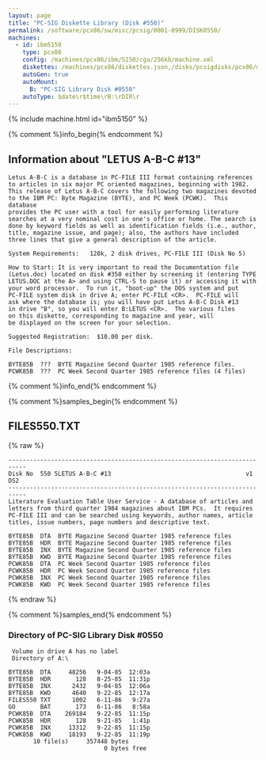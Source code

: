 ```yaml
---
layout: page
title: "PC-SIG Diskette Library (Disk #550)"
permalink: /software/pcx86/sw/misc/pcsig/0001-0999/DISK0550/
machines:
  - id: ibm5150
    type: pcx86
    config: /machines/pcx86/ibm/5150/cga/256kb/machine.xml
    diskettes: /machines/pcx86/diskettes.json,/disks/pcsigdisks/pcx86/diskettes.json
    autoGen: true
    autoMount:
      B: "PC-SIG Library Disk #0550"
    autoType: $date\r$time\rB:\rDIR\r
---
```


{% include machine.html id="ibm5150" %}

{% comment %}info_begin{% endcomment %}

## Information about "LETUS A-B-C #13"

    Letus A-B-C is a database in PC-FILE III format containing references
    to articles in six major PC oriented magazines, beginning with 1982.
    This release of Letus A-B-C covers the following two magazines devoted
    to the IBM PC: Byte Magazine (BYTE), and PC Week (PCWK).  This database
    provides the PC user with a tool for easily performing literature
    searches at a very nominal cost in one's office or home. The search is
    done by keyword fields as well as identification fields (i.e., author,
    title, magazine issue, and page); also, the authors have included
    three lines that give a general description of the article.
    
    System Requirements:   128k, 2 disk drives, PC-FILE III (Disk No 5)
    
    How to Start: It is very important to read the Documentation file
    (Letus.doc) located on disk #350 either by screening it (entering TYPE
    LETUS.DOC at the A> and using CTRL-S to pause it) or accessing it with
    your word processor.  To run it, "boot-up" the DOS system and put
    PC-FILE system disk in drive A; enter PC-FILE <CR>.  PC-FILE will
    ask where the database is; you will have put Letus A-B-C Disk #13
    in drive "B", so you will enter B:LETUS <CR>.  The various files
    on this diskette, corresponding to magazine and year, will
    be displayed on the screen for your selection.
    
    Suggested Registration:  $10.00 per disk.
    
    File Descriptions:
    
    BYTE85B  ???  BYTE Magazine Second Quarter 1985 reference files.
    PCWK85B  ???  PC Week Second Quarter 1985 reference files (4 files)
{% comment %}info_end{% endcomment %}

{% comment %}samples_begin{% endcomment %}

## FILES550.TXT

{% raw %}
```
---------------------------------------------------------------------------
Disk No  550 5LETUS A-B-C #13                                      v1  DS2
---------------------------------------------------------------------------
Literature Evaluation Table User Service - A database of articles and
letters from third quarter 1984 magazines about IBM PCs.  It requires
PC-FILE III and can be searched using keywords, author names, article
titles, issue numbers, page numbers and descriptive text.
 
BYTE85B  DTA  BYTE Magazine Second Quarter 1985 reference files
BYTE85B  HDR  BYTE Magazine Second Quarter 1985 reference files
BYTE85B  INX  BYTE Magazine Second Quarter 1985 reference files
BYTE85B  KWD  BYTE Magazine Second Quarter 1985 reference files
PCWK85B  DTA  PC Week Second Quarter 1985 reference files
PCWK85B  HDR  PC Week Second Quarter 1985 reference files
PCWK85B  INX  PC Week Second Quarter 1985 reference files
PCWK85B  KWD  PC Week Second Quarter 1985 reference files
```
{% endraw %}

{% comment %}samples_end{% endcomment %}

### Directory of PC-SIG Library Disk #0550

     Volume in drive A has no label
     Directory of A:\

    BYTE85B  DTA     48256   9-04-85  12:03a
    BYTE85B  HDR       128   8-25-85  11:31p
    BYTE85B  INX      2432   9-04-85  12:06a
    BYTE85B  KWD      4640   9-22-85  12:17a
    FILES550 TXT      1002   6-11-86   9:27a
    GO       BAT       173   6-11-86   8:58a
    PCWK85B  DTA    269184   9-22-85  11:15p
    PCWK85B  HDR       128   9-21-85   1:41p
    PCWK85B  INX     13312   9-22-85  11:15p
    PCWK85B  KWD     18193   9-22-85  11:19p
           10 file(s)     357448 bytes
                               0 bytes free

